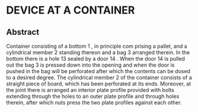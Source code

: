 # DEVICE AT A CONTAINER

## Abstract
Container consisting of a bottom 1 , in principle com prising a pallet, and a cylindrical member 2 standing thereon and a bag 3 arranged therein. In the bottom there is a hole 13 sealed by a door 14 . When the door 14 is pulled out the bag 3 is pressed down into the opening and when the door is pushed in the bag will be perforated after which the contents can be dosed to a desired degree. The cylindrical member 2 of the container consists of a straight piece of board, which has been perforated at its ends. Moreover, at the joint there is arranged an interior plate profile provided with bolts extending through the holes to an outer plate profile and through holes therein, after which nuts press the two plate profiles against each other.